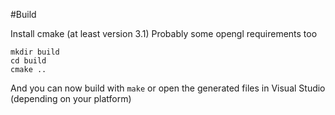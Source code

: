 #Build

Install cmake (at least version 3.1)
Probably some opengl requirements too

```
mkdir build
cd build
cmake ..
```

And you can now build with `make` or open the generated files in Visual Studio (depending on your platform)
